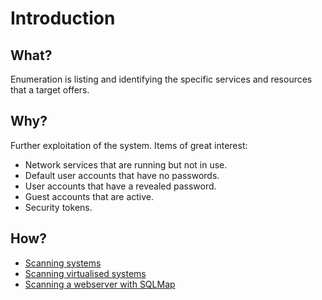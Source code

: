 # Introduction

## What?

Enumeration is listing and identifying the specific services and resources that a target offers.

## Why?

Further exploitation of the system. Items of great interest:

* Network services that are running but not in use.
* Default user accounts that have no passwords.
* User accounts that have a revealed password.
* Guest accounts that are active.
* Security tokens.

## How?

* [Scanning systems](overview.md)
* [Scanning virtualised systems](virtual.md)
* [Scanning a webserver with SQLMap](sqlmap.md)

